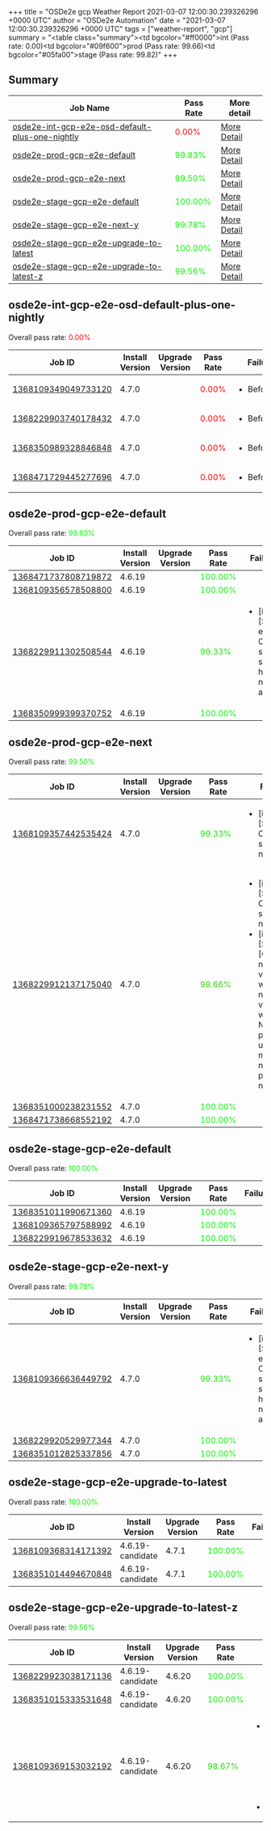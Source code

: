 +++
title = "OSDe2e gcp Weather Report 2021-03-07 12:00:30.239326296 +0000 UTC"
author = "OSDe2e Automation"
date = "2021-03-07 12:00:30.239326296 +0000 UTC"
tags = ["weather-report", "gcp"]
summary = "<table class=\"summary\"><tr><td bgcolor=\"#ff0000\"></td><td>int (Pass rate: 0.00)</td></tr><tr><td bgcolor=\"#09f600\"></td><td>prod (Pass rate: 99.66)</td></tr><tr><td bgcolor=\"#05fa00\"></td><td>stage (Pass rate: 99.82)</td></tr></table>"
+++
## Summary

| Job Name | Pass Rate | More detail |
|----------|-----------|-------------|
|[osde2e-int-gcp-e2e-osd-default-plus-one-nightly](https://prow.svc.ci.openshift.org/?job=osde2e-int-gcp-e2e-osd-default-plus-one-nightly)| <span style="color:#ff0000;">0.00%</span>|[More Detail](#osde2e-int-gcp-e2e-osd-default-plus-one-nightly)|
|[osde2e-prod-gcp-e2e-default](https://prow.svc.ci.openshift.org/?job=osde2e-prod-gcp-e2e-default)| <span style="color:#05fa00;">99.83%</span>|[More Detail](#osde2e-prod-gcp-e2e-default)|
|[osde2e-prod-gcp-e2e-next](https://prow.svc.ci.openshift.org/?job=osde2e-prod-gcp-e2e-next)| <span style="color:#0df200;">99.50%</span>|[More Detail](#osde2e-prod-gcp-e2e-next)|
|[osde2e-stage-gcp-e2e-default](https://prow.svc.ci.openshift.org/?job=osde2e-stage-gcp-e2e-default)| <span style="color:#01fe00;">100.00%</span>|[More Detail](#osde2e-stage-gcp-e2e-default)|
|[osde2e-stage-gcp-e2e-next-y](https://prow.svc.ci.openshift.org/?job=osde2e-stage-gcp-e2e-next-y)| <span style="color:#06f900;">99.78%</span>|[More Detail](#osde2e-stage-gcp-e2e-next-y)|
|[osde2e-stage-gcp-e2e-upgrade-to-latest](https://prow.svc.ci.openshift.org/?job=osde2e-stage-gcp-e2e-upgrade-to-latest)| <span style="color:#01fe00;">100.00%</span>|[More Detail](#osde2e-stage-gcp-e2e-upgrade-to-latest)|
|[osde2e-stage-gcp-e2e-upgrade-to-latest-z](https://prow.svc.ci.openshift.org/?job=osde2e-stage-gcp-e2e-upgrade-to-latest-z)| <span style="color:#0cf300;">99.56%</span>|[More Detail](#osde2e-stage-gcp-e2e-upgrade-to-latest-z)|



## osde2e-int-gcp-e2e-osd-default-plus-one-nightly

Overall pass rate: <span style="color:#ff0000;">0.00%</span>

| Job ID | Install Version | Upgrade Version | Pass Rate | Failures |
|--------|-----------------|-----------------|-----------|----------|
[1368109349049733120](https://prow.ci.openshift.org/view/gs/origin-ci-test/logs/osde2e-int-gcp-e2e-osd-default-plus-one-nightly/1368109349049733120) | 4.7.0 |  | <span style="color:#ff0000;">0.00%</span>|<ul><li>BeforeSuite</li></ul>
[1368229903740178432](https://prow.ci.openshift.org/view/gs/origin-ci-test/logs/osde2e-int-gcp-e2e-osd-default-plus-one-nightly/1368229903740178432) | 4.7.0 |  | <span style="color:#ff0000;">0.00%</span>|<ul><li>BeforeSuite</li></ul>
[1368350989328846848](https://prow.ci.openshift.org/view/gs/origin-ci-test/logs/osde2e-int-gcp-e2e-osd-default-plus-one-nightly/1368350989328846848) | 4.7.0 |  | <span style="color:#ff0000;">0.00%</span>|<ul><li>BeforeSuite</li></ul>
[1368471729445277696](https://prow.ci.openshift.org/view/gs/origin-ci-test/logs/osde2e-int-gcp-e2e-osd-default-plus-one-nightly/1368471729445277696) | 4.7.0 |  | <span style="color:#ff0000;">0.00%</span>|<ul><li>BeforeSuite</li></ul>



## osde2e-prod-gcp-e2e-default

Overall pass rate: <span style="color:#05fa00;">99.83%</span>

| Job ID | Install Version | Upgrade Version | Pass Rate | Failures |
|--------|-----------------|-----------------|-----------|----------|
[1368471737808719872](https://prow.ci.openshift.org/view/gs/origin-ci-test/logs/osde2e-prod-gcp-e2e-default/1368471737808719872) | 4.6.19 |  | <span style="color:#01fe00;">100.00%</span>|
[1368109356578508800](https://prow.ci.openshift.org/view/gs/origin-ci-test/logs/osde2e-prod-gcp-e2e-default/1368109356578508800) | 4.6.19 |  | <span style="color:#01fe00;">100.00%</span>|
[1368229911302508544](https://prow.ci.openshift.org/view/gs/origin-ci-test/logs/osde2e-prod-gcp-e2e-default/1368229911302508544) | 4.6.19 |  | <span style="color:#12ed00;">99.33%</span>|<ul><li>[install] [Suite: e2e] Cluster state should have no alerts</li></ul>
[1368350999399370752](https://prow.ci.openshift.org/view/gs/origin-ci-test/logs/osde2e-prod-gcp-e2e-default/1368350999399370752) | 4.6.19 |  | <span style="color:#01fe00;">100.00%</span>|



## osde2e-prod-gcp-e2e-next

Overall pass rate: <span style="color:#0df200;">99.50%</span>

| Job ID | Install Version | Upgrade Version | Pass Rate | Failures |
|--------|-----------------|-----------------|-----------|----------|
[1368109357442535424](https://prow.ci.openshift.org/view/gs/origin-ci-test/logs/osde2e-prod-gcp-e2e-next/1368109357442535424) | 4.7.0 |  | <span style="color:#12ed00;">99.33%</span>|<ul><li>[install] [Suite: e2e] Cluster state should have no alerts</li></ul>
[1368229912137175040](https://prow.ci.openshift.org/view/gs/origin-ci-test/logs/osde2e-prod-gcp-e2e-next/1368229912137175040) | 4.7.0 |  | <span style="color:#23dc00;">98.66%</span>|<ul><li>[install] [Suite: e2e] Cluster state should have no alerts</li><li>[install] [Suite: e2e] [OSD] namespace validating webhook namespace validating webhook Non-privileged users can manage all non-privileged namespaces</li></ul>
[1368351000238231552](https://prow.ci.openshift.org/view/gs/origin-ci-test/logs/osde2e-prod-gcp-e2e-next/1368351000238231552) | 4.7.0 |  | <span style="color:#01fe00;">100.00%</span>|
[1368471738668552192](https://prow.ci.openshift.org/view/gs/origin-ci-test/logs/osde2e-prod-gcp-e2e-next/1368471738668552192) | 4.7.0 |  | <span style="color:#01fe00;">100.00%</span>|



## osde2e-stage-gcp-e2e-default

Overall pass rate: <span style="color:#01fe00;">100.00%</span>

| Job ID | Install Version | Upgrade Version | Pass Rate | Failures |
|--------|-----------------|-----------------|-----------|----------|
[1368351011990671360](https://prow.ci.openshift.org/view/gs/origin-ci-test/logs/osde2e-stage-gcp-e2e-default/1368351011990671360) | 4.6.19 |  | <span style="color:#01fe00;">100.00%</span>|
[1368109365797588992](https://prow.ci.openshift.org/view/gs/origin-ci-test/logs/osde2e-stage-gcp-e2e-default/1368109365797588992) | 4.6.19 |  | <span style="color:#01fe00;">100.00%</span>|
[1368229919678533632](https://prow.ci.openshift.org/view/gs/origin-ci-test/logs/osde2e-stage-gcp-e2e-default/1368229919678533632) | 4.6.19 |  | <span style="color:#01fe00;">100.00%</span>|



## osde2e-stage-gcp-e2e-next-y

Overall pass rate: <span style="color:#06f900;">99.78%</span>

| Job ID | Install Version | Upgrade Version | Pass Rate | Failures |
|--------|-----------------|-----------------|-----------|----------|
[1368109366636449792](https://prow.ci.openshift.org/view/gs/origin-ci-test/logs/osde2e-stage-gcp-e2e-next-y/1368109366636449792) | 4.7.0 |  | <span style="color:#12ed00;">99.33%</span>|<ul><li>[install] [Suite: e2e] Cluster state should have no alerts</li></ul>
[1368229920529977344](https://prow.ci.openshift.org/view/gs/origin-ci-test/logs/osde2e-stage-gcp-e2e-next-y/1368229920529977344) | 4.7.0 |  | <span style="color:#01fe00;">100.00%</span>|
[1368351012825337856](https://prow.ci.openshift.org/view/gs/origin-ci-test/logs/osde2e-stage-gcp-e2e-next-y/1368351012825337856) | 4.7.0 |  | <span style="color:#01fe00;">100.00%</span>|



## osde2e-stage-gcp-e2e-upgrade-to-latest

Overall pass rate: <span style="color:#01fe00;">100.00%</span>

| Job ID | Install Version | Upgrade Version | Pass Rate | Failures |
|--------|-----------------|-----------------|-----------|----------|
[1368109368314171392](https://prow.ci.openshift.org/view/gs/origin-ci-test/logs/osde2e-stage-gcp-e2e-upgrade-to-latest/1368109368314171392) | 4.6.19-candidate | 4.7.1 | <span style="color:#01fe00;">100.00%</span>|
[1368351014494670848](https://prow.ci.openshift.org/view/gs/origin-ci-test/logs/osde2e-stage-gcp-e2e-upgrade-to-latest/1368351014494670848) | 4.6.19-candidate | 4.7.1 | <span style="color:#01fe00;">100.00%</span>|



## osde2e-stage-gcp-e2e-upgrade-to-latest-z

Overall pass rate: <span style="color:#0cf300;">99.56%</span>

| Job ID | Install Version | Upgrade Version | Pass Rate | Failures |
|--------|-----------------|-----------------|-----------|----------|
[1368229923038171136](https://prow.ci.openshift.org/view/gs/origin-ci-test/logs/osde2e-stage-gcp-e2e-upgrade-to-latest-z/1368229923038171136) | 4.6.19-candidate | 4.6.20 | <span style="color:#01fe00;">100.00%</span>|
[1368351015333531648](https://prow.ci.openshift.org/view/gs/origin-ci-test/logs/osde2e-stage-gcp-e2e-upgrade-to-latest-z/1368351015333531648) | 4.6.19-candidate | 4.6.20 | <span style="color:#01fe00;">100.00%</span>|
[1368109369153032192](https://prow.ci.openshift.org/view/gs/origin-ci-test/logs/osde2e-stage-gcp-e2e-upgrade-to-latest-z/1368109369153032192) | 4.6.19-candidate | 4.6.20 | <span style="color:#22dd00;">98.67%</span>|<ul><li>[install] [Suite: e2e] Cluster state should have no alerts</li><li>BeforeSuite</li></ul>



